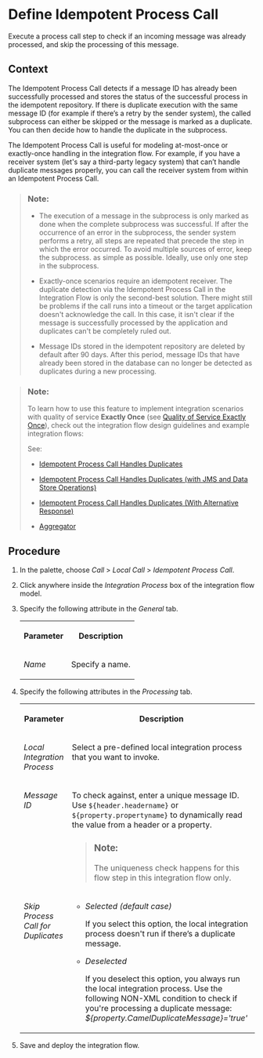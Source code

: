 <!-- loio84c85d753dcd4400a440fb1915899b72 -->

# Define Idempotent Process Call

Execute a process call step to check if an incoming message was already processed, and skip the processing of this message.



## Context

The Idempotent Process Call detects if a message ID has already been successfully processed and stores the status of the successful process in the idempotent repository. If there is duplicate execution with the same message ID \(for example if there’s a retry by the sender system\), the called subprocess can either be skipped or the message is marked as a duplicate. You can then decide how to handle the duplicate in the subprocess.

The Idempotent Process Call is useful for modeling at-most-once or exactly-once handling in the integration flow. For example, if you have a receiver system \(let's say a third-party legacy system\) that can’t handle duplicate messages properly, you can call the receiver system from within an Idempotent Process Call.

> ### Note:  
> -   The execution of a message in the subprocess is only marked as done when the complete subprocess was successful. If after the occurrence of an error in the subprocess, the sender system performs a retry, all steps are repeated that precede the step in which the error occurred. To avoid multiple sources of error, keep the subprocess. as simple as possible. Ideally, use only one step in the subprocess.
> 
> -   Exactly-once scenarios require an idempotent receiver. The duplicate detection via the Idempotent Process Call in the Integration Flow is only the second-best solution. There might still be problems if the call runs into a timeout or the target application doesn't acknowledge the call. In this case, it isn't clear if the message is successfully processed by the application and duplicates can't be completely ruled out.
> 
> -   Message IDs stored in the idempotent repository are deleted by default after 90 days. After this period, message IDs that have already been stored in the database can no longer be detected as duplicates during a new processing.

> ### Note:  
> To learn how to use this feature to implement integration scenarios with quality of service **Exactly Once** \(see [Quality of Service Exactly Once](quality-of-service-exactly-once-f96cf27.md)\), check out the integration flow design guidelines and example integration flows:
> 
> See:
> 
> -   [Idempotent Process Call Handles Duplicates](idempotent-process-call-handles-duplicates-da18f73.md)
> 
> -   [Idempotent Process Call Handles Duplicates \(with JMS and Data Store Operations\)](idempotent-process-call-handles-duplicates-with-jms-and-data-store-operations-727724f.md)
> 
> -   [Idempotent Process Call Handles Duplicates \(With Alternative Response\)](idempotent-process-call-handles-duplicates-with-alternative-response-a870621.md)
> 
> -   [Aggregator](aggregator-86f97fd.md)



## Procedure

1.  In the palette, choose *Call* \> *Local Call* \> *Idempotent Process Call*.

2.  Click anywhere inside the *Integration Process* box of the integration flow model.

3.  Specify the following attribute in the *General* tab.


    <table>
    <tr>
    <th valign="top">

    Parameter


    
    </th>
    <th valign="top">

    Description


    
    </th>
    </tr>
    <tr>
    <td valign="top">

    *Name*


    
    </td>
    <td valign="top">

    Specify a name.


    
    </td>
    </tr>
    </table>
    
4.  Specify the following attributes in the *Processing* tab.


    <table>
    <tr>
    <th valign="top">

    Parameter


    
    </th>
    <th valign="top">

    Description


    
    </th>
    </tr>
    <tr>
    <td valign="top">

     *Local Integration Process* 


    
    </td>
    <td valign="top">

    Select a pre-defined local integration process that you want to invoke.


    
    </td>
    </tr>
    <tr>
    <td valign="top">

     *Message ID* 


    
    </td>
    <td valign="top">

    To check against, enter a unique message ID. Use `${header.headername}` or `${property.propertyname}` to dynamically read the value from a header or a property.

    > ### Note:  
    > The uniqueness check happens for this flow step in this integration flow only.


    
    </td>
    </tr>
    <tr>
    <td valign="top">

     *Skip Process Call for Duplicates* 


    
    </td>
    <td valign="top">

    -   *Selected \(default case\)*

        If you select this option, the local integration process doesn't run if there’s a duplicate message.


    -   *Deselected*

        If you deselect this option, you always run the local integration process. Use the following NON-XML condition to check if you're processing a duplicate message: *$\{property.CamelDuplicateMessage\}='true'*



    
    </td>
    </tr>
    </table>
    
5.  Save and deploy the integration flow.


